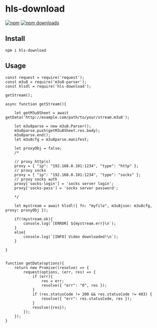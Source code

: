 # hls-download
[![npm](https://img.shields.io/npm/v/hls-download.svg?style=flat-square)](https://npmjs.com/hls-download)
[![npm downloads](https://img.shields.io/npm/dm/hls-download.svg?style=flat-square)](https://npmjs.com/hls-download)

## Install
```
npm i hls-download
```

## Usage
```
const request = require('request');
const m3u8 = require('m3u8-parser');
const hlsdl = require('hls-download');

getStream();

async function getStream(){
	
	let getM3u8Sheet = await getData('http://example.com/path/to/your/stream.m3u8');
	
	let m3u8parse = new m3u8.Parser();
	m3u8parse.push(getM3u8Sheet.res.body);
	m3u8parse.end();
	let m3u8cfg = m3u8parse.manifest;
	
	let proxyObj = false;
	/*
	
	// proxy http(s)
	proxy = { "ip": "192.168.0.101:1234", "type": "http" };
	// proxy socks
	proxy = { "ip": "192.168.0.101:1234", "type": "socks" };
	// proxy socks auth
	proxy['socks-login'] = 'socks server login';
	proxy['socks-pass'] = 'socks server password';
	
	*/
	
	let mystream = await hlsdl({ fn: "myfile", m3u8json: m3u8cfg, proxy: proxyObj });
	
	if(!mystream.ok){
		console.log(`[ERROR] ${mystream.err}\n`);
	}
	else{
		console.log(`[INFO] Video downloaded!\n`);
	}
	
}


function getData(options){
	return new Promise((resolve) => {
		request(options, (err, res) => {
			if (err){
				res = err;
				resolve({ "err": "0", res });
			}
			if (res.statusCode != 200 && res.statusCode != 403) {
				resolve({ "err": res.statusCode, res });
			}
			resolve({res});
		});
	});
}
```